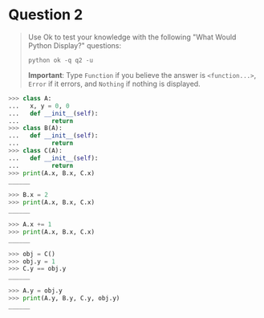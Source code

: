 # Question 2

> Use Ok to test your knowledge with the following "What Would Python Display?" questions:
>
> ```shell
> python ok -q q2 -u
> ```
>
> **Important**: Type `Function` if you believe the answer is `<function...>`, `Error` if it errors, and `Nothing` if nothing is displayed.

```python
>>> class A:
...   x, y = 0, 0
...   def __init__(self):
...         return
>>> class B(A):
...   def __init__(self):
...         return
>>> class C(A):
...   def __init__(self):
...         return
>>> print(A.x, B.x, C.x)
______

>>> B.x = 2
>>> print(A.x, B.x, C.x)
______

>>> A.x += 1
>>> print(A.x, B.x, C.x)
______

>>> obj = C()
>>> obj.y = 1
>>> C.y == obj.y
______

>>> A.y = obj.y
>>> print(A.y, B.y, C.y, obj.y)
______
```
